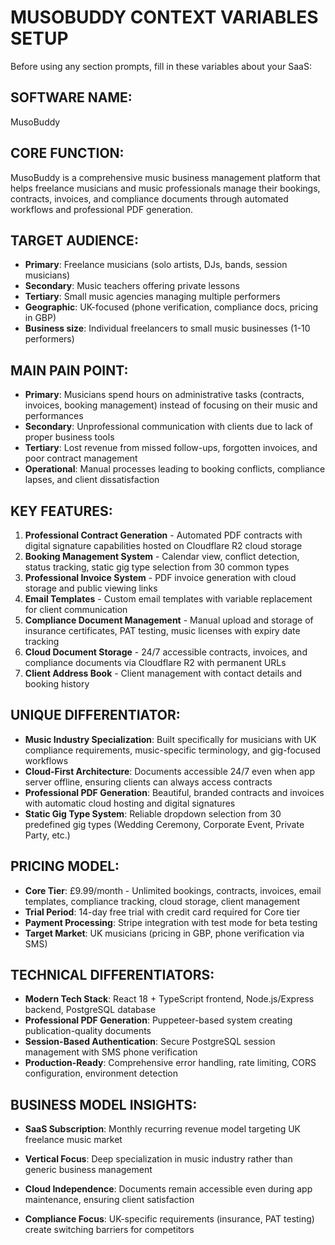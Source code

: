 # MUSOBUDDY CONTEXT VARIABLES SETUP

Before using any section prompts, fill in these variables about your SaaS:

## SOFTWARE NAME: 
MusoBuddy

## CORE FUNCTION: 
MusoBuddy is a comprehensive music business management platform that helps freelance musicians and music professionals manage their bookings, contracts, invoices, and compliance documents through automated workflows and professional PDF generation.

## TARGET AUDIENCE: 
- **Primary**: Freelance musicians (solo artists, DJs, bands, session musicians)
- **Secondary**: Music teachers offering private lessons
- **Tertiary**: Small music agencies managing multiple performers
- **Geographic**: UK-focused (phone verification, compliance docs, pricing in GBP)
- **Business size**: Individual freelancers to small music businesses (1-10 performers)

## MAIN PAIN POINT: 
- **Primary**: Musicians spend hours on administrative tasks (contracts, invoices, booking management) instead of focusing on their music and performances
- **Secondary**: Unprofessional communication with clients due to lack of proper business tools
- **Tertiary**: Lost revenue from missed follow-ups, forgotten invoices, and poor contract management
- **Operational**: Manual processes leading to booking conflicts, compliance lapses, and client dissatisfaction

## KEY FEATURES: 
1. **Professional Contract Generation** - Automated PDF contracts with digital signature capabilities hosted on Cloudflare R2 cloud storage
2. **Booking Management System** - Calendar view, conflict detection, status tracking, static gig type selection from 30 common types
3. **Professional Invoice System** - PDF invoice generation with cloud storage and public viewing links
4. **Email Templates** - Custom email templates with variable replacement for client communication
5. **Compliance Document Management** - Manual upload and storage of insurance certificates, PAT testing, music licenses with expiry date tracking
6. **Cloud Document Storage** - 24/7 accessible contracts, invoices, and compliance documents via Cloudflare R2 with permanent URLs
7. **Client Address Book** - Client management with contact details and booking history

## UNIQUE DIFFERENTIATOR: 
- **Music Industry Specialization**: Built specifically for musicians with UK compliance requirements, music-specific terminology, and gig-focused workflows
- **Cloud-First Architecture**: Documents accessible 24/7 even when app server offline, ensuring clients can always access contracts
- **Professional PDF Generation**: Beautiful, branded contracts and invoices with automatic cloud hosting and digital signatures
- **Static Gig Type System**: Reliable dropdown selection from 30 predefined gig types (Wedding Ceremony, Corporate Event, Private Party, etc.)

## PRICING MODEL: 
- **Core Tier**: £9.99/month - Unlimited bookings, contracts, invoices, email templates, compliance tracking, cloud storage, client management
- **Trial Period**: 14-day free trial with credit card required for Core tier
- **Payment Processing**: Stripe integration with test mode for beta testing
- **Target Market**: UK musicians (pricing in GBP, phone verification via SMS)

## TECHNICAL DIFFERENTIATORS:
- **Modern Tech Stack**: React 18 + TypeScript frontend, Node.js/Express backend, PostgreSQL database
- **Professional PDF Generation**: Puppeteer-based system creating publication-quality documents
- **Session-Based Authentication**: Secure PostgreSQL session management with SMS phone verification
- **Production-Ready**: Comprehensive error handling, rate limiting, CORS configuration, environment detection

## BUSINESS MODEL INSIGHTS:
- **SaaS Subscription**: Monthly recurring revenue model targeting UK freelance music market

- **Vertical Focus**: Deep specialization in music industry rather than generic business management
- **Cloud Independence**: Documents remain accessible even during app maintenance, ensuring client satisfaction
- **Compliance Focus**: UK-specific requirements (insurance, PAT testing) create switching barriers for competitors